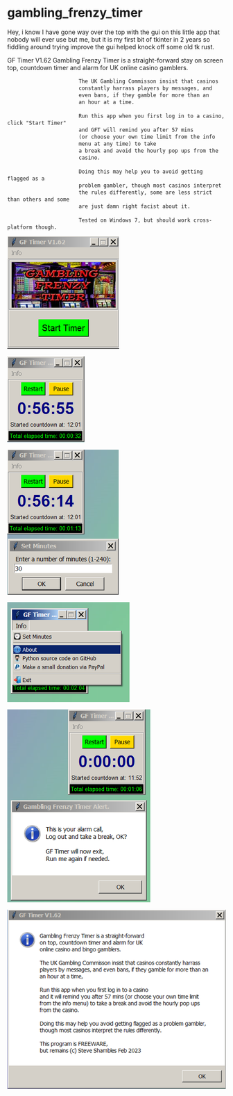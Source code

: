 # gambling_frenzy_timer
Hey, i know I have gone way over the top with the gui on this little app that nobody will ever use but me,
but it is my first bit of tkinter in 2 years so fiddling around trying improve the gui helped knock off some old tk rust.

GF Timer V1.62
                           Gambling Frenzy Timer is a straight-forward
                           stay on screen top, countdown timer and alarm for UK
                           online casino gamblers.
                           
                           The UK Gambling Commisson insist that casinos
                           constantly harrass players by messages, and
                           even bans, if they gamble for more than an
                           an hour at a time.
                           
                           Run this app when you first log in to a casino, click "Start Timer"
                           and GFT will remind you after 57 mins 
                           (or choose your own time limit from the info
                           menu at any time) to take
                           a break and avoid the hourly pop ups from the
                           casino.
                           
                           Doing this may help you to avoid getting flagged as a
                           problem gambler, though most casinos interpret
                           the rules differently, some are less strict than others and some
                           are just damn right facist about it.
                           
                           Tested on Windows 7, but should work cross-platform though.


![Alt Text](https://github.com/Steve-Shambles/gambling_frenzy_timer/blob/main/screenshots/01-gft_screenshot_start.png)

![Alt Text](https://github.com/Steve-Shambles/gambling_frenzy_timer/blob/main/screenshots/02-gft_screenshot_countdown.png)

![Alt Text](https://github.com/Steve-Shambles/gambling_frenzy_timer/blob/main/screenshots/03-gft_screenshot_setmins.png)

![Alt Text](https://github.com/Steve-Shambles/gambling_frenzy_timer/blob/main/screenshots/04-gft_screenshot_menu.png)

![Alt Text](https://github.com/Steve-Shambles/gambling_frenzy_timer/blob/main/screenshots/05-gft_screenshot_alarm.png)

![Alt Text](https://github.com/Steve-Shambles/gambling_frenzy_timer/blob/main/screenshots/06-gft_screenshot_about.png)

